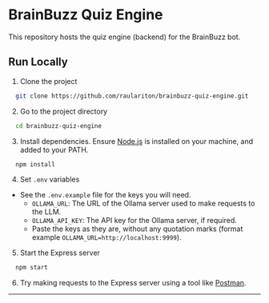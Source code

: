 
# BrainBuzz Quiz Engine

This repository hosts the quiz engine (backend) for the BrainBuzz bot.

## Run Locally

1. Clone the project

```bash
  git clone https://github.com/raulariton/brainbuzz-quiz-engine.git
```

2. Go to the project directory

```bash
  cd brainbuzz-quiz-engine
```

3. Install dependencies. Ensure [Node.js](https://nodejs.org/en/download) is installed on your machine, and added to your PATH.

```bash
  npm install
```

4. Set `.env` variables

- See the `.env.example` file for the keys you will need.
    - `OLLAMA_URL`: The URL of the Ollama server used to make requests to the LLM.
    - `OLLAMA_API_KEY`: The API key for the Ollama server, if required.
    - Paste the keys as they are, without any quotation marks (format example `OLLAMA_URL=http://localhost:9999`).

5. Start the Express server

```bash
  npm start
```

6. Try making requests to the Express server using a tool like [Postman](https://www.postman.com/).

---
